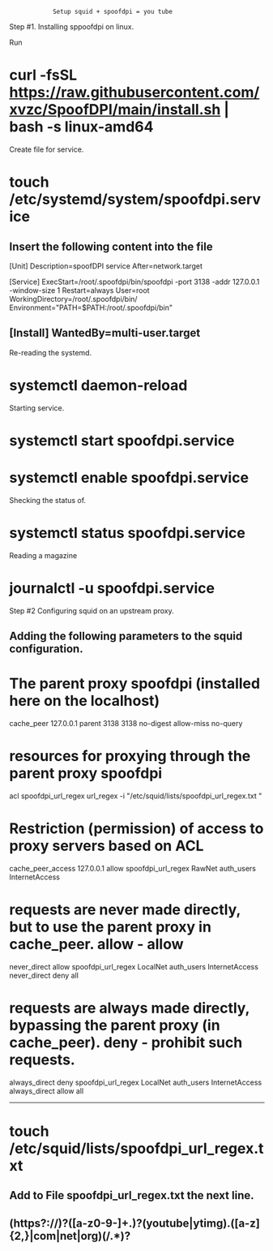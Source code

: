 				Setup squid + spoofdpi = you tube 

Step #1. Installing sppoofdpi on linux.

Run

# curl -fsSL https://raw.githubusercontent.com/xvzc/SpoofDPI/main/install.sh | bash -s linux-amd64


Create file for service.
 
# touch /etc/systemd/system/spoofdpi.service

Insert the following content into the file
--------------
[Unit]
Description=spoofDPI service
After=network.target

[Service]
ExecStart=/root/.spoofdpi/bin/spoofdpi -port 3138 -addr 127.0.0.1 -window-size 1
Restart=always
User=root
WorkingDirectory=/root/.spoofdpi/bin/
Environment="PATH=$PATH:/root/.spoofdpi/bin"

[Install]
WantedBy=multi-user.target
---------------

Re-reading the systemd.
# systemctl daemon-reload 

Starting  service.
# systemctl start spoofdpi.service

# systemctl enable spoofdpi.service 

Shecking the status of. 
# systemctl status spoofdpi.service

Reading a magazine
# journalctl -u spoofdpi.service


Step #2 Configuring squid on an upstream proxy.

Adding the following parameters to the squid configuration.
-----------
# The parent proxy spoofdpi (installed here on the localhost)
cache_peer 127.0.0.1 parent 3138 3138 no-digest allow-miss no-query

# resources for proxying through the parent proxy spoofdpi
acl spoofdpi_url_regex url_regex -i "/etc/squid/lists/spoofdpi_url_regex.txt "

# Restriction (permission) of access to proxy servers based on ACL
cache_peer_access 127.0.0.1 allow spoofdpi_url_regex RawNet auth_users InternetAccess

# requests are never made directly, but to use the parent proxy in cache_peer. allow - allow
never_direct allow spoofdpi_url_regex LocalNet auth_users InternetAccess
never_direct deny all

# requests are always made directly, bypassing the parent proxy (in cache_peer). deny - prohibit such requests.
always_direct deny spoofdpi_url_regex LocalNet auth_users InternetAccess
always_direct allow all

----------- 
# touch /etc/squid/lists/spoofdpi_url_regex.txt

Add to File spoofdpi_url_regex.txt the next line.
-----------
(https?://)?([a-z0-9-]+\.)?(youtube|ytimg)\.([a-z]{2,}|com|net|org)(/.*)?
-----------
